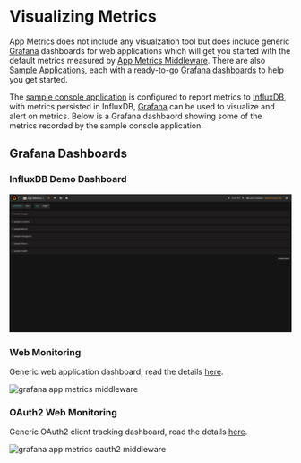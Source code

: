 # Visualizing Metrics

App Metrics does not include any visualzation tool but does include generic [Grafana](http://grafana.org/) dashboards for web applications which will get you started with the default metrics measured by [App Metrics Middleware](../web-application-monitoring/middleware.md). There are also [Sample Applications](https://github.com/alhardy/AppMetrics.Samples), each with a ready-to-go [Grafana dashboards](https://github.com/alhardy/AppMetrics.Samples/tree/master/grafana_dashboards) to help you get started.

The [sample console application](https://github.com/alhardy/AppMetrics.Samples/tree/master/src/App.Sample) is configured to report metrics to [InfluxDB](https://www.influxdata.com/time-series-platform/influxdb/), with metrics persisted in InfluxDB, [Grafana](https://grafana.net/) can be used to visualize and alert on metrics. Below is a Grafana dashbaord showing some of the metrics recorded by the sample console application.

## Grafana Dashboards

### InfluxDB Demo Dashboard

<img alt="grafana demo" src="https://raw.githubusercontent.com/alhardy/app-metrics-docs/master/images/grafana_console.gif" />

### Web Monitoring

Generic web application dashboard, read the details [here](../web-application-monitoring/visualization-grafana.md#generic-web-dashboard-features).

<img alt="grafana app metrics middleware" src="https://raw.githubusercontent.com/alhardy/AppMetrics.DocFx/master/images/generic_grafana_dashboard_demo.gif" />

### OAuth2 Web Monitoring

Generic OAuth2 client tracking dashboard, read the details [here](..//web-application-monitoring/visualization-grafana.html#generic-oauth2-web-dashboard-features).

<img alt="grafana app metrics oauth2 middleware" src="https://raw.githubusercontent.com/alhardy/AppMetrics.DocFx/master/images/generic_grafana_oauth2_dashboard_demo.gif" />
